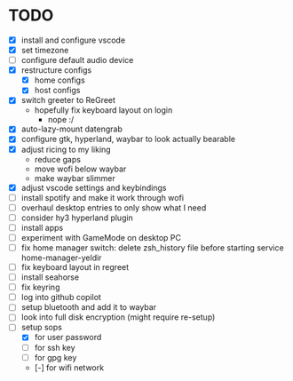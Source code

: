 # TODO

- [x] install and configure vscode
- [x] set timezone
- [ ] configure default audio device
- [x] restructure configs
  - [x] home configs
  - [x] host configs
- [x] switch greeter to ReGreet
  - hopefully fix keyboard layout on login
    - nope :/
- [x] auto-lazy-mount datengrab
- [x] configure gtk, hyperland, waybar to look actually bearable
- [x] adjust ricing to my liking
  - reduce gaps
  - move wofi below waybar
  - make waybar slimmer
- [x] adjust vscode settings and keybindings
- [ ] install spotify and make it work through wofi
- [ ] overhaul desktop entries to only show what I need
- [ ] consider hy3 hyperland plugin
- [ ] install apps
- [ ] experiment with GameMode on desktop PC
- [ ] fix home manager switch: delete zsh_history file before starting service home-manager-yeldir
- [ ] fix keyboard layout in regreet
- [ ] install seahorse
- [ ] fix keyring
- [ ] log into github copilot
- [ ] setup bluetooth and add it to waybar
- [ ] look into full disk encryption (might require re-setup)
- [ ] setup sops
  - [x] for user password
  - [ ] for ssh key
  - [ ] for gpg key
  - [-] for wifi network